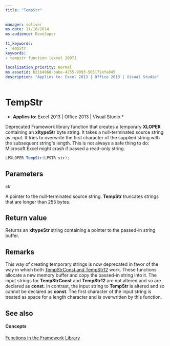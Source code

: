 ```yaml
---
title: "TempStr"
 
 
manager: soliver
ms.date: 11/16/2014
ms.audience: Developer
 
f1_keywords:
- TempStr
keywords:
- tempstr function [excel 2007]
 
localization_priority: Normal
ms.assetid: b21b4868-babe-4255-9093-503172efa045
description: "Applies to: Excel 2013 | Office 2013 | Visual Studio"
---
```


# TempStr

 * **Applies to:** Excel 2013 | Office 2013 | Visual Studio * 
  
Deprecated Framework library function that creates a temporary **XLOPER** containing an **xltypeStr** byte string. It takes a null-terminated source string as input. It tries to overwrite the first character of the supplied string with the subsequent string's length. This is not always a safe thing to do: Microsoft Excel might crash if passed a read-only string. 
  
```cs
LPXLOPER TempStr(LPSTR str);
```

## Parameters

 _str_
  
A pointer to the null-terminated source string. **TempStr** truncates strings that are longer than 255 bytes. 
  
## Return value

Returns an **xltypeStr** string containing a pointer to the passed-in string buffer. 
  
## Remarks

This way of creating temporary strings is now deprecated in favor of the way in which both [TempStrConst and TempStr12](tempstrconst-tempstr12.md) work. These functions allocate a new memory buffer and copy the passed-in string into it. The input strings for **TempStrConst** and **TempStr12** are not altered and so are declared as **const**. In contrast, the input string to **TempStr** is altered and so cannot be declared as **const**. The first character of the input string is treated as space for a length character and is overwritten by this function.
  
## See also

#### Concepts

[Functions in the Framework Library](functions-in-the-framework-library.md)

